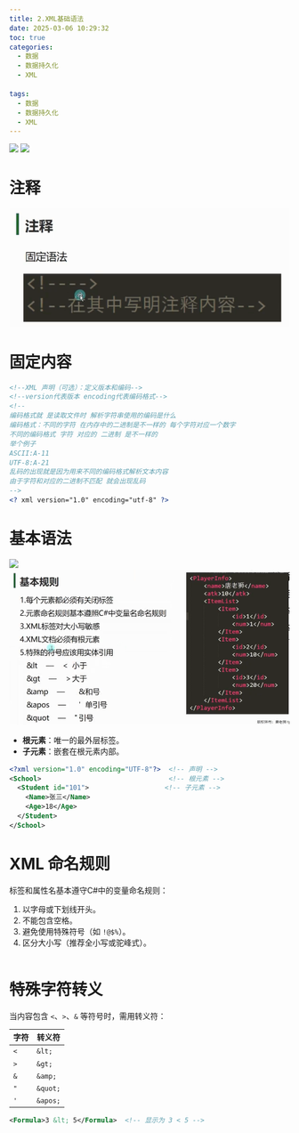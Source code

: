 ```yaml
---
title: 2.XML基础语法
date: 2025-03-06 10:29:32
toc: true
categories:
  - 数据
  - 数据持久化
  - XML

tags:
  - 数据
  - 数据持久化
  - XML
---
```


![](../2.XML基础语法/file-20250306104637037.png)
![](../2.XML基础语法/file-20250306103025461.png)

# 注释
![](2.XML基础语法/file-20250306103203211.png)

# 固定内容
```xml
<!--XML 声明（可选）：定义版本和编码-->
<!--version代表版本 encoding代表编码格式-->
<!--
编码格式就 是读取文件时 解析字符串使用的编码是什么
编码格式：不同的字符 在内存中的二进制是不一样的 每个字符对应一个数字
不同的编码格式 字符 对应的 二进制 是不一样的
举个例子
ASCII:A-11
UTF-8:A-21
乱码的出现就是因为用来不同的编码格式解析文本内容
由于字符和对应的二进制不匹配 就会出现乱码
-->
<? xml version="1.0" encoding="utf-8" ?>
```

# 基本语法
![](../2.XML基础语法/file-20250306104357043.png)
![](2.XML基础语法/file-20250306104532481.png)

- **根元素**：唯一的最外层标签。
- **子元素**：嵌套在根元素内部。
```xml
<?xml version="1.0" encoding="UTF-8"?>  <!-- 声明 -->
<School>                                <!-- 根元素 -->
  <Student id="101">                   <!-- 子元素 -->
    <Name>张三</Name>
    <Age>18</Age>
  </Student>
</School>

```


# **XML 命名规则**
标签和属性名基本遵守C#中的变量命名规则：
1. 以字母或下划线开头。
2. 不能包含空格。
3. 避免使用特殊符号（如 `!@$%`）。
4. 区分大小写（推荐全小写或驼峰式）。
```xml

```

# **特殊字符转义**
当内容包含 `<`、`>`、`&` 等符号时，需用转义符：

| 字符  | 转义符      |
| --- | -------- |
| `<` | `&lt;`   |
| `>` | `&gt;`   |
| `&` | `&amp;`  |
| `"` | `&quot;` |
| `'` | `&apos;` |
```xml
<Formula>3 &lt; 5</Formula>  <!-- 显示为 3 < 5 -->
```